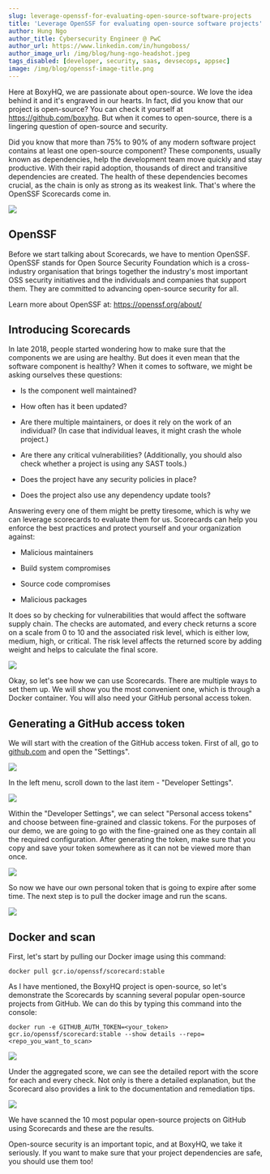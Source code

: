 ```yaml
---
slug: leverage-openssf-for-evaluating-open-source-software-projects
title: 'Leverage OpenSSF for evaluating open-source software projects'
author: Hung Ngo
author_title: Cybersecurity Engineer @ PwC
author_url: https://www.linkedin.com/in/hungoboss/
author_image_url: /img/blog/hung-ngo-headshot.jpeg
tags_disabled: [developer, security, saas, devsecops, appsec]
image: /img/blog/openssf-image-title.png
---
```


Here at BoxyHQ, we are passionate about open-source. We love the idea behind it and it's engraved in our hearts. In fact, did you know that our project is open-source? You can check it yourself at <https://github.com/boxyhq>. But when it comes to open-source, there is a lingering question of open-source and security.

Did you know that more than 75% to 90% of any modern software project contains at least one open-source component? These components, usually known as dependencies, help the development team move quickly and stay productive. With their rapid adoption, thousands of direct and transitive dependencies are created. The health of these dependencies becomes crucial, as the chain is only as strong as its weakest link. That's where the OpenSSF Scorecards come in.

![](https://lh4.googleusercontent.com/hp8oxCqMo6l0BSD6cHidQgJPgam_Foc7RQ8C6wmxAXTHeRhwU1eY0ufL39miXYV1ga_exi2qPr8nn50En9emQ7N7GQZ4tyvzV6ZnYwelLXnx-NQkUZNdwZ-d9AA1AIJOBdAWoiCnMZhKUI_Q90eH01s)

## OpenSSF

Before we start talking about Scorecards, we have to mention OpenSSF. OpenSSF stands for Open Source Security Foundation which is a cross-industry organisation that brings together the industry's most important OSS security initiatives and the individuals and companies that support them. They are committed to advancing open-source security for all.

Learn more about OpenSSF at: https://openssf.org/about/

## Introducing Scorecards

In late 2018, people started wondering how to make sure that the components we are using are healthy. But does it even mean that the software component is healthy? When it comes to software, we might be asking ourselves these questions:

- Is the component well maintained?

- How often has it been updated?

- Are there multiple maintainers, or does it rely on the work of an individual? (In case that individual leaves, it might crash the whole project.)

- Are there any critical vulnerabilities? (Additionally, you should also check whether a project is using any SAST tools.)

- Does the project have any security policies in place?

- Does the project also use any dependency update tools?

Answering every one of them might be pretty tiresome, which is why we can leverage scorecards to evaluate them for us. Scorecards can help you enforce the best practices and protect yourself and your organization against:

- Malicious maintainers

- Build system compromises

- Source code compromises

- Malicious packages

It does so by checking for vulnerabilities that would affect the software supply chain. The checks are automated, and every check returns a score on a scale from 0 to 10 and the associated risk level, which is either low, medium, high, or critical. The risk level affects the returned score by adding weight and helps to calculate the final score.

![](https://lh4.googleusercontent.com/tHb-KjPlooIU8Nb94fF8UIJQHHI0H1GqIUjqOfwtf4zfisy3Ftq2mbD5BHYp5uwjZhW6YSWYDU4jGDjsW0tcYHP_3k1eNrJGo-NM8I4x4yOG_m1gjbbNuglwo_0pr4XpUY8t6MP24G4L-OvJDwTfDGc)

Okay, so let's see how we can use Scorecards. There are multiple ways to set them up. We will show you the most convenient one, which is through a Docker container. You will also need your GitHub personal access token.

## Generating a GitHub access token

We will start with the creation of the GitHub access token. First of all, go to [github.com](http://github.com) and open the "Settings".

![](https://lh5.googleusercontent.com/600i0mU6GbwPLppkND1fMHpdaA0ykxtn8YoVDhTOy6PC1bF2gB7nqaGAzkuWNIlsWef8SwHRtwU9UfK2cHsK92BJFbMfNOPifZeCGkX9vANCm1HtgLEmLbYnxRimYV1i3sl16XfeuUKz3mvQ34JLbRc)

In the left menu, scroll down to the last item - "Developer Settings".

![](https://lh6.googleusercontent.com/b7jBPxtPdplexChd_WlIdbjAXfBrL2NVXBtwmfpT7_z9LcoSnG6ap4cvdqRm8YCsidczO-ou1Aa-eYuy_PpwSW9c-hHZGQjr8d45XrPcwOhW0A0vvLUZ9beAcvIsrvacyfl_XmRPdHL63u1Vrp_uBO4)

Within the "Developer Settings", we can select "Personal access tokens" and choose between fine-grained and classic tokens. For the purposes of our demo, we are going to go with the fine-grained one as they contain all the required configuration. After generating the token, make sure that you copy and save your token somewhere as it can not be viewed more than once.

![](https://lh3.googleusercontent.com/LRBG1OY3avMyrtqt0Peo-aekRkgL1PayCgihlFnoS4EIk8twx4TtWI2lJwFrs2PErCwgrbEKNC6zqW0-Vu4DULyZbmzJ_2UDzrNx9UlmjQujXLb21arAuyBDu_uOj2oBKMR89JAOW3ZaEiYziSuy7bA)

So now we have our own personal token that is going to expire after some time. The next step is to pull the docker image and run the scans.

![](https://lh6.googleusercontent.com/grvTNct-w3mohG8keEzFtJN8vkAzpk29iPhcZMyTmGSsBC5yuuI3Tlu9ANz54J93m4BwQqVPSlDvslHHvuWEBNYWl42vtNXlT1000U83YTu-iNuOZQA5emAoGYT9Y63PUmPsw9Qc7gUxOecoubZlleE)

## Docker and scan

First, let's start by pulling our Docker image using this command:

`docker pull gcr.io/openssf/scorecard:stable`

As I have mentioned, the BoxyHQ project is open-source, so let's demonstrate the Scorecards by scanning several popular open-source projects from GitHub. We can do this by typing this command into the console:

`docker run -e GITHUB_AUTH_TOKEN=<your_token> gcr.io/openssf/scorecard:stable --show details --repo=<repo_you_want_to_scan>`

![](https://lh5.googleusercontent.com/RbZTY_rEt2mfcDLV61eyustU7DdzIIlXCYpFVIVqKcR5MfHdGmhNaDdj8MYkYOvlHtDuPSxhCDNJzNvJWgCc1IrXXkueq2S4zeOTTYP4aagP6WRyuxWtcebBigMbDvz9coPa4B-2sw7vb0LMWOyZ6xU)

Under the aggregated score, we can see the detailed report with the score for each and every check. Not only is there a detailed explanation, but the Scorecard also provides a link to the documentation and remediation tips.

![](https://lh4.googleusercontent.com/78MQqaN7m-kjG2Ps9cbcZm1CcoQxa8GmpGla1aQL5-cnP1meO79jlHGs7XyCqrD_UPR1D6c4yg6ujN0RPQRfy86ct-kh20VLa841P1NddsETWywBRpW9EC_ZSIqfLldDQSfy0_-faD-qekwcPElLHfY)

We have scanned the 10 most popular open-source projects on GitHub using Scorecards and these are the results.

Open-source security is an important topic, and at BoxyHQ, we take it seriously. If you want to make sure that your project dependencies are safe, you should use them too!

